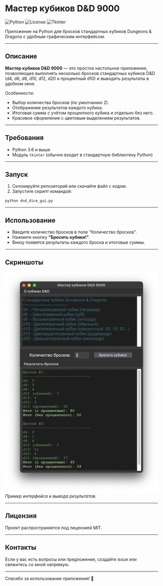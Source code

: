 # Мастер кубиков D&D 9000

![Python](https://img.shields.io/badge/Python-3.6%2B-blue)
![License](https://img.shields.io/badge/License-MIT-green)
![Tkinter](https://img.shields.io/badge/Tkinter-GUI-orange)

Приложение на Python для бросков стандартных кубиков Dungeons & Dragons с удобным графическим интерфейсом.

---

## Описание

**Мастер кубиков D&D 9000** — это простое настольное приложение, позволяющее выполнять несколько бросков стандартных кубиков D&D (d4, d6, d8, d10, d12, d20 и процентный d10) и выводить результаты в удобном окне.

Особенности:
- Выбор количества бросков (по умолчанию 2).
- Отображение результатов каждого кубика.
- Итоговая сумма с учётом процентного кубика и отдельно без него.
- Красивое оформление с цветовым выделением результатов.

---

## Требования

- Python 3.6 и выше
- Модуль `tkinter` (обычно входит в стандартную библиотеку Python)

---

## Запуск

1. Склонируйте репозиторий или скачайте файл с кодом.
2. Запустите скрипт командой:
```
python dnd_dice_gui.py
```

---

## Использование

- Введите количество бросков в поле "Количество бросков".
- Нажмите кнопку **"Бросить кубики!"**.
- Внизу появятся результаты каждого броска и итоговые суммы.

---

## Скриншоты

![Окно приложения](screenshot.png)  
*Пример интерфейса и вывода результатов.*

---

## Лицензия

Проект распространяется под лицензией MIT.

---

## Контакты

Если у вас есть вопросы или предложения, создайте issue или свяжитесь со мной напрямую.

---

Спасибо за использование приложения! 🎲

